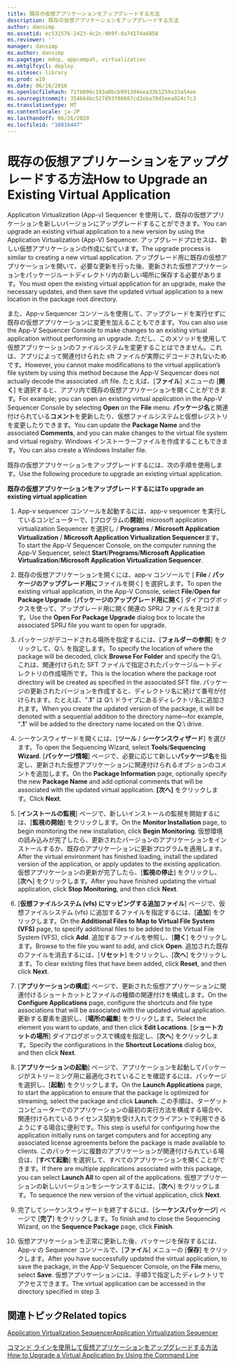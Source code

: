 ```yaml
---
title: 既存の仮想アプリケーションをアップグレードする方法
description: 既存の仮想アプリケーションをアップグレードする方法
author: dansimp
ms.assetid: ec531576-2423-4c2c-9b9f-da74174a6858
ms.reviewer: ''
manager: dansimp
ms.author: dansimp
ms.pagetype: mdop, appcompat, virtualization
ms.mktglfcycl: deploy
ms.sitesec: library
ms.prod: w10
ms.date: 06/16/2016
ms.openlocfilehash: 71fb096c103a0bcb9913d4eea33b1259a33a54ee
ms.sourcegitcommit: 354664bc527d93f80687cd2eba70d1eea024c7c3
ms.translationtype: MT
ms.contentlocale: ja-JP
ms.lasthandoff: 06/26/2020
ms.locfileid: "10816447"
---
```

# <span data-ttu-id="b896c-103">既存の仮想アプリケーションをアップグレードする方法</span><span class="sxs-lookup"><span data-stu-id="b896c-103">How to Upgrade an Existing Virtual Application</span></span>


<span data-ttu-id="b896c-104">Application Virtualization (App-v) Sequencer を使用して、既存の仮想アプリケーションを新しいバージョンにアップグレードすることができます。</span><span class="sxs-lookup"><span data-stu-id="b896c-104">You can upgrade an existing virtual application to a new version by using the Application Virtualization (App-V) Sequencer.</span></span> <span data-ttu-id="b896c-105">アップグレードプロセスは、新しい仮想アプリケーションの作成に似ています。</span><span class="sxs-lookup"><span data-stu-id="b896c-105">The upgrade process is similar to creating a new virtual application.</span></span> <span data-ttu-id="b896c-106">アップグレード用に既存の仮想アプリケーションを開いて、必要な更新を行った後、更新された仮想アプリケーションをパッケージルートディレクトリ内の新しい場所に保存する必要があります。</span><span class="sxs-lookup"><span data-stu-id="b896c-106">You must open the existing virtual application for an upgrade, make the necessary updates, and then save the updated virtual application to a new location in the package root directory.</span></span>

<span data-ttu-id="b896c-107">また、App-v Sequencer コンソールを使用して、アップグレードを実行せずに既存の仮想アプリケーションに変更を加えることもできます。</span><span class="sxs-lookup"><span data-stu-id="b896c-107">You can also use the App-V Sequencer Console to make changes to an existing virtual application without performing an upgrade.</span></span> <span data-ttu-id="b896c-108">ただし、このメソッドを使用して仮想アプリケーションのファイルシステムを変更することはできません。これは、アプリによって関連付けられた sft ファイルが実際にデコードされないためです。</span><span class="sxs-lookup"><span data-stu-id="b896c-108">However, you cannot make modifications to the virtual application’s file system by using this method because the App-V Sequencer does not actually decode the associated .sft file.</span></span> <span data-ttu-id="b896c-109">たとえば、[**ファイル**] メニューの [**開く**] を選択すると、アプリ内で既存の仮想アプリケーションを開くことができます。</span><span class="sxs-lookup"><span data-stu-id="b896c-109">For example; you can open an existing virtual application in the App-V Sequencer Console by selecting **Open** on the **File** menu.</span></span> <span data-ttu-id="b896c-110">**パッケージ名**と関連付けられている**コメント**を更新したり、仮想ファイルシステムと仮想レジストリを変更したりできます。</span><span class="sxs-lookup"><span data-stu-id="b896c-110">You can update the **Package Name** and the associated **Comments**, and you can make changes to the virtual file system and virtual registry.</span></span> <span data-ttu-id="b896c-111">Windows インストーラーファイルを作成することもできます。</span><span class="sxs-lookup"><span data-stu-id="b896c-111">You can also create a Windows Installer file.</span></span>

<span data-ttu-id="b896c-112">既存の仮想アプリケーションをアップグレードするには、次の手順を使用します。</span><span class="sxs-lookup"><span data-stu-id="b896c-112">Use the following procedure to upgrade an existing virtual application.</span></span>

**<span data-ttu-id="b896c-113">既存の仮想アプリケーションをアップグレードするには</span><span class="sxs-lookup"><span data-stu-id="b896c-113">To upgrade an existing virtual application</span></span>**

1.  <span data-ttu-id="b896c-114">App-v sequencer コンソールを起動するには、app-v sequencer を実行しているコンピューターで、[プログラムの**開始**] microsoft application virtualization Sequencer を選択し / **Programs** / **Microsoft Application Virtualization** / **Microsoft Application Virtualization Sequencer**ます。</span><span class="sxs-lookup"><span data-stu-id="b896c-114">To start the App-V Sequencer Console, on the computer running the App-V Sequencer, select **Start**/**Programs**/**Microsoft Application Virtualization**/**Microsoft Application Virtualization Sequencer**.</span></span>

2.  <span data-ttu-id="b896c-115">既存の仮想アプリケーションを開くには、app-v コンソールで [ **File** / **パッケージのアップグレード用に**ファイルを開く] を選択します。</span><span class="sxs-lookup"><span data-stu-id="b896c-115">To open the existing virtual application, in the App-V Console, select **File**/**Open for Package Upgrade**.</span></span> <span data-ttu-id="b896c-116">[**パッケージのアップグレード用に開く**] ダイアログボックスを使って、アップグレード用に開く関連の SPRJ ファイルを見つけます。</span><span class="sxs-lookup"><span data-stu-id="b896c-116">Use the **Open For Package Upgrade** dialog box to locate the associated SPRJ file you want to open for upgrade.</span></span>

3.  <span data-ttu-id="b896c-117">パッケージがデコードされる場所を指定するには、[**フォルダーの参照**] をクリックして、Q:\\. を指定します。</span><span class="sxs-lookup"><span data-stu-id="b896c-117">To specify the location of where the package will be decoded, click **Browse For Folder** and specify the Q:\\.</span></span> <span data-ttu-id="b896c-118">これは、関連付けられた SFT ファイルで指定されたパッケージルートディレクトリの作成場所です。</span><span class="sxs-lookup"><span data-stu-id="b896c-118">This is the location where the package root directory will be created as specified in the associated SFT file.</span></span> <span data-ttu-id="b896c-119">パッケージの更新されたバージョンを作成すると、ディレクトリ名に続けて番号が付けられます。たとえば、"**.1**" は Q:\\ ドライブにあるディレクトリ名に追加されます。</span><span class="sxs-lookup"><span data-stu-id="b896c-119">When you create the updated version of the package, it will be denoted with a sequential addition to the directory name—for example, “**.1**” will be added to the directory name located on the Q:\\ drive.</span></span>

4.  <span data-ttu-id="b896c-120">シーケンスウィザードを開くには、[**ツール** / **シーケンスウィザード**] を選びます。</span><span class="sxs-lookup"><span data-stu-id="b896c-120">To open the Sequencing Wizard, select **Tools**/**Sequencing Wizard**.</span></span> <span data-ttu-id="b896c-121">[**パッケージ情報**] ページで、必要に応じて新しい**パッケージ名**を指定し、更新された仮想アプリケーションに関連付けられるオプションのコメントを追加します。</span><span class="sxs-lookup"><span data-stu-id="b896c-121">On the **Package Information** page, optionally specify the new **Package Name** and add optional comments that will be associated with the updated virtual application.</span></span> <span data-ttu-id="b896c-122">**[次へ]** をクリックします。</span><span class="sxs-lookup"><span data-stu-id="b896c-122">Click **Next**.</span></span>

5.  <span data-ttu-id="b896c-123">[**インストールの監視**] ページで、新しいインストールの監視を開始するには、[**監視の開始**] をクリックします。</span><span class="sxs-lookup"><span data-stu-id="b896c-123">On the **Monitor Installation** page, to begin monitoring the new installation, click **Begin Monitoring**.</span></span> <span data-ttu-id="b896c-124">仮想環境の読み込みが完了したら、更新されたバージョンのアプリケーションをインストールするか、既存のアプリケーションに更新プログラムを適用します。</span><span class="sxs-lookup"><span data-stu-id="b896c-124">After the virtual environment has finished loading, install the updated version of the application, or apply updates to the existing application.</span></span> <span data-ttu-id="b896c-125">仮想アプリケーションの更新が完了したら、[**監視の停止**] をクリックし、[**次へ**] をクリックします。</span><span class="sxs-lookup"><span data-stu-id="b896c-125">After you have finished updating the virtual application, click **Stop Monitoring**, and then click **Next**.</span></span>

6.  <span data-ttu-id="b896c-126">[**仮想ファイルシステム (vfs) にマッピングする追加ファイル**] ページで、仮想ファイルシステム (vfs) に追加するファイルを指定するには、[**追加**] をクリックします。</span><span class="sxs-lookup"><span data-stu-id="b896c-126">On the **Additional Files to Map to Virtual File System (VFS)** page, to specify additional files to be added to the Virtual File System (VFS), click **Add**.</span></span> <span data-ttu-id="b896c-127">追加するファイルを参照し、[**開く**] をクリックします。</span><span class="sxs-lookup"><span data-stu-id="b896c-127">Browse to the file you want to add, and click **Open**.</span></span> <span data-ttu-id="b896c-128">追加された既存のファイルを消去するには、[**リセット**] をクリックし、[**次へ**] をクリックします。</span><span class="sxs-lookup"><span data-stu-id="b896c-128">To clear existing files that have been added, click **Reset**, and then click **Next**.</span></span>

7.  <span data-ttu-id="b896c-129">[**アプリケーションの構成**] ページで、更新された仮想アプリケーションに関連付けるショートカットとファイルの種類の関連付けを構成します。</span><span class="sxs-lookup"><span data-stu-id="b896c-129">On the **Configure Applications** page, configure the shortcuts and file type associations that will be associated with the updated virtual application.</span></span> <span data-ttu-id="b896c-130">更新する要素を選択し、[**場所の編集**] をクリックします。</span><span class="sxs-lookup"><span data-stu-id="b896c-130">Select the element you want to update, and then click **Edit Locations**.</span></span> <span data-ttu-id="b896c-131">[**ショートカットの場所**] ダイアログボックスで構成を指定し、[**次へ**] をクリックします。</span><span class="sxs-lookup"><span data-stu-id="b896c-131">Specify the configurations in the **Shortcut Locations** dialog box, and then click **Next**.</span></span>

8.  <span data-ttu-id="b896c-132">[**アプリケーションの起動**] ページで、アプリケーションを起動してパッケージがストリーミング用に最適化されていることを確認するには、パッケージを選択し、[**起動**] をクリックします。</span><span class="sxs-lookup"><span data-stu-id="b896c-132">On the **Launch Applications** page, to start the application to ensure that the package is optimized for streaming, select the package and click **Launch**.</span></span> <span data-ttu-id="b896c-133">この手順は、ターゲットコンピューターでのアプリケーションの最初の実行方法を構成する場合や、関連付けられているライセンス契約を受け入れてクライアントで利用できるようにする場合に便利です。</span><span class="sxs-lookup"><span data-stu-id="b896c-133">This step is useful for configuring how the application initially runs on target computers and for accepting any associated license agreements before the package is made available to clients.</span></span> <span data-ttu-id="b896c-134">このパッケージに複数のアプリケーションが関連付けられている場合は、[**すべて起動**] を選択して、すべてのアプリケーションを開くことができます。</span><span class="sxs-lookup"><span data-stu-id="b896c-134">If there are multiple applications associated with this package, you can select **Launch All** to open all of the applications.</span></span> <span data-ttu-id="b896c-135">仮想アプリケーションの新しいバージョンをシーケンスするには、[**次へ**] をクリックします。</span><span class="sxs-lookup"><span data-stu-id="b896c-135">To sequence the new version of the virtual application, click **Next**.</span></span>

9.  <span data-ttu-id="b896c-136">完了してシーケンスウィザードを終了するには、[**シーケンスパッケージ**] ページで [**完了**] をクリックします。</span><span class="sxs-lookup"><span data-stu-id="b896c-136">To finish and to close the Sequencing Wizard, on the **Sequence Package** page, click **Finish**.</span></span>

10. <span data-ttu-id="b896c-137">仮想アプリケーションを正常に更新した後、パッケージを保存するには、App-v の Sequencer コンソールで、[**ファイル**] メニューの [**保存**] をクリックします。</span><span class="sxs-lookup"><span data-stu-id="b896c-137">After you have successfully updated the virtual application, to save the package, in the App-V Sequencer Console, on the **File** menu, select **Save**.</span></span> <span data-ttu-id="b896c-138">仮想アプリケーションには、手順3で指定したディレクトリでアクセスできます。</span><span class="sxs-lookup"><span data-stu-id="b896c-138">The virtual application can be accessed in the directory specified in step 3.</span></span>

## <span data-ttu-id="b896c-139">関連トピック</span><span class="sxs-lookup"><span data-stu-id="b896c-139">Related topics</span></span>


[<span data-ttu-id="b896c-140">Application Virtualization Sequencer</span><span class="sxs-lookup"><span data-stu-id="b896c-140">Application Virtualization Sequencer</span></span>](application-virtualization-sequencer.md)

[<span data-ttu-id="b896c-141">コマンド ラインを使用して仮想アプリケーションをアップグレードする方法</span><span class="sxs-lookup"><span data-stu-id="b896c-141">How to Upgrade a Virtual Application by Using the Command Line</span></span>](how-to-upgrade-a-virtual-application-by-using-the-command-line.md)

 

 





